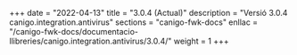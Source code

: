 +++
date        = "2022-04-13"
title       = "3.0.4 (Actual)"
description = "Versió 3.0.4 canigo.integration.antivirus"
sections    = "canigo-fwk-docs"
enllac		= "/canigo-fwk-docs/documentacio-llibreries/canigo.integration.antivirus/3.0.4/"
weight		= 1
+++
